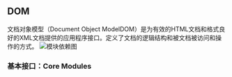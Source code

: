 ## DOM

文档对象模型（Document Object ModelDOM）是为有效的HTML文档和格式良好的XML文档提供的应用程序接口。定义了文档的逻辑结构和被文档被访问和操作的方式。
![模块依赖图]({{site.baseurl}}/https://github.com/yinliguo/notes/blob/master/img/dom-architecture.png)

### 基本接口：Core Modules